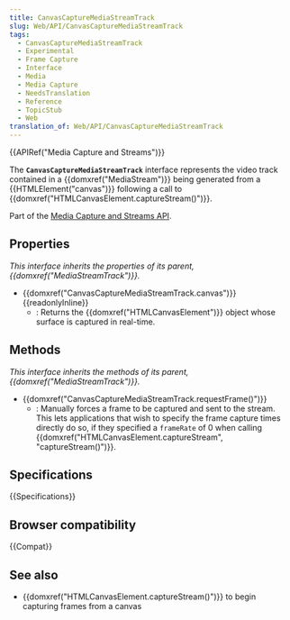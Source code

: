```yaml
---
title: CanvasCaptureMediaStreamTrack
slug: Web/API/CanvasCaptureMediaStreamTrack
tags:
  - CanvasCaptureMediaStreamTrack
  - Experimental
  - Frame Capture
  - Interface
  - Media
  - Media Capture
  - NeedsTranslation
  - Reference
  - TopicStub
  - Web
translation_of: Web/API/CanvasCaptureMediaStreamTrack
---
```


{{APIRef("Media Capture and Streams")}}

The **`CanvasCaptureMediaStreamTrack`** interface represents the video track contained in a {{domxref("MediaStream")}} being generated from a {{HTMLElement("canvas")}} following a call to {{domxref("HTMLCanvasElement.captureStream()")}}.

Part of the [Media Capture and Streams API](/ko/docs/Web/API/Media_Streams_API).

## Properties

_This interface inherits the properties of its parent, {{domxref("MediaStreamTrack")}}._

- {{domxref("CanvasCaptureMediaStreamTrack.canvas")}} {{readonlyInline}}
  - : Returns the {{domxref("HTMLCanvasElement")}} object whose surface is captured in real-time.

## Methods

_This interface inherits the methods of its parent, {{domxref("MediaStreamTrack")}}._

- {{domxref("CanvasCaptureMediaStreamTrack.requestFrame()")}}
  - : Manually forces a frame to be captured and sent to the stream. This lets applications that wish to specify the frame capture times directly do so, if they specified a `frameRate` of 0 when calling {{domxref("HTMLCanvasElement.captureStream", "captureStream()")}}.

## Specifications

{{Specifications}}

## Browser compatibility

{{Compat}}

## See also

- {{domxref("HTMLCanvasElement.captureStream()")}} to begin capturing frames from a canvas
